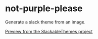 # not-purple-please
Generate a slack theme from an image.

[Preview from the SlackableThemes project](https://github.com/yisselda/SlackableThemes)
